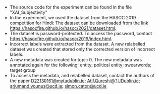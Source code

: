 * The source code for the experiment can be found in the file "XAI_Subjectivity"
* In the experiment, we used the dataset from the HASOC 2019 competition for Hindi: The dataset can be downloaded from the link https://hasocfire.github.io/hasoc/2021/dataset.html.
*	The dataset is password-protected. To access the password, contact https://hasocfire.github.io/hasoc/2019/index.html. 
*	Incorrect labels were extracted from the dataset. A new relabelled dataset was created that stored only the corrected version of incorrect labels. 
*	A new metadata was created for topic 0. The new metadata was annotated again for the following: entity;  political entity; swearwords; target group 
*	To access the metadata, and relabelled dataset, contact the authors of the paper  D22130161@mytudublin.ie; Atif.Qureshi@TUDublin.ie; arjumand.younus@ucd.ie; simon.caton@ucd.ie
